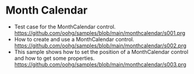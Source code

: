 # Month Calendar

* Test case for the MonthCalendar control.<br>
https://github.com/oohg/samples/blob/main/monthcalendar/s001.prg
* How to create and use a MonthCalendar control.<br>
https://github.com/oohg/samples/blob/main/monthcalendar/s002.prg
* This sample shows how to set the position of a MonthCalendar control and how to get some properties.<br>
https://github.com/oohg/samples/blob/main/monthcalendar/s003.prg
